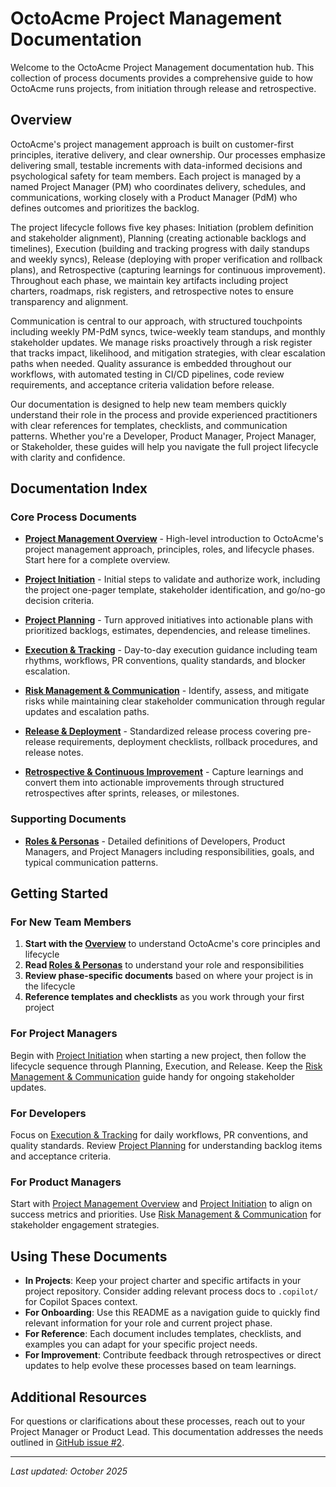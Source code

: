 # OctoAcme Project Management Documentation

Welcome to the OctoAcme Project Management documentation hub. This collection of process documents provides a comprehensive guide to how OctoAcme runs projects, from initiation through release and retrospective.

## Overview

OctoAcme's project management approach is built on customer-first principles, iterative delivery, and clear ownership. Our processes emphasize delivering small, testable increments with data-informed decisions and psychological safety for team members. Each project is managed by a named Project Manager (PM) who coordinates delivery, schedules, and communications, working closely with a Product Manager (PdM) who defines outcomes and prioritizes the backlog.

The project lifecycle follows five key phases: Initiation (problem definition and stakeholder alignment), Planning (creating actionable backlogs and timelines), Execution (building and tracking progress with daily standups and weekly syncs), Release (deploying with proper verification and rollback plans), and Retrospective (capturing learnings for continuous improvement). Throughout each phase, we maintain key artifacts including project charters, roadmaps, risk registers, and retrospective notes to ensure transparency and alignment.

Communication is central to our approach, with structured touchpoints including weekly PM-PdM syncs, twice-weekly team standups, and monthly stakeholder updates. We manage risks proactively through a risk register that tracks impact, likelihood, and mitigation strategies, with clear escalation paths when needed. Quality assurance is embedded throughout our workflows, with automated testing in CI/CD pipelines, code review requirements, and acceptance criteria validation before release.

Our documentation is designed to help new team members quickly understand their role in the process and provide experienced practitioners with clear references for templates, checklists, and communication patterns. Whether you're a Developer, Product Manager, Project Manager, or Stakeholder, these guides will help you navigate the full project lifecycle with clarity and confidence.

## Documentation Index

### Core Process Documents

- **[Project Management Overview](octoacme-project-management-overview.md)** - High-level introduction to OctoAcme's project management approach, principles, roles, and lifecycle phases. Start here for a complete overview.

- **[Project Initiation](octoacme-project-initiation.md)** - Initial steps to validate and authorize work, including the project one-pager template, stakeholder identification, and go/no-go decision criteria.

- **[Project Planning](octoacme-project-planning.md)** - Turn approved initiatives into actionable plans with prioritized backlogs, estimates, dependencies, and release timelines.

- **[Execution & Tracking](octoacme-execution-and-tracking.md)** - Day-to-day execution guidance including team rhythms, workflows, PR conventions, quality standards, and blocker escalation.

- **[Risk Management & Communication](octoacme-risks-and-communication.md)** - Identify, assess, and mitigate risks while maintaining clear stakeholder communication through regular updates and escalation paths.

- **[Release & Deployment](octoacme-release-and-deployment.md)** - Standardized release process covering pre-release requirements, deployment checklists, rollback procedures, and release notes.

- **[Retrospective & Continuous Improvement](octoacme-retrospective-and-continuous-improvement.md)** - Capture learnings and convert them into actionable improvements through structured retrospectives after sprints, releases, or milestones.

### Supporting Documents

- **[Roles & Personas](octoacme-roles-and-personas.md)** - Detailed definitions of Developers, Product Managers, and Project Managers including responsibilities, goals, and typical communication patterns.

## Getting Started

### For New Team Members

1. **Start with the [Overview](octoacme-project-management-overview.md)** to understand OctoAcme's core principles and lifecycle
2. **Read [Roles & Personas](octoacme-roles-and-personas.md)** to understand your role and responsibilities
3. **Review phase-specific documents** based on where your project is in the lifecycle
4. **Reference templates and checklists** as you work through your first project

### For Project Managers

Begin with [Project Initiation](octoacme-project-initiation.md) when starting a new project, then follow the lifecycle sequence through Planning, Execution, and Release. Keep the [Risk Management & Communication](octoacme-risks-and-communication.md) guide handy for ongoing stakeholder updates.

### For Developers

Focus on [Execution & Tracking](octoacme-execution-and-tracking.md) for daily workflows, PR conventions, and quality standards. Review [Project Planning](octoacme-project-planning.md) for understanding backlog items and acceptance criteria.

### For Product Managers

Start with [Project Management Overview](octoacme-project-management-overview.md) and [Project Initiation](octoacme-project-initiation.md) to align on success metrics and priorities. Use [Risk Management & Communication](octoacme-risks-and-communication.md) for stakeholder engagement strategies.

## Using These Documents

- **In Projects**: Keep your project charter and specific artifacts in your project repository. Consider adding relevant process docs to `.copilot/` for Copilot Spaces context.
- **For Onboarding**: Use this README as a navigation guide to quickly find relevant information for your role and current project phase.
- **For Reference**: Each document includes templates, checklists, and examples you can adapt for your specific project needs.
- **For Improvement**: Contribute feedback through retrospectives or direct updates to help evolve these processes based on team learnings.

## Additional Resources

For questions or clarifications about these processes, reach out to your Project Manager or Product Lead. This documentation addresses the needs outlined in [GitHub issue #2](https://github.com/mulacky-crif/skills-scale-institutional-knowledge-using-copilot-spaces/issues/2).

---

*Last updated: October 2025*
